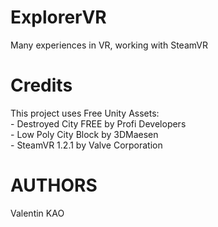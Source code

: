 # ExplorerVR
Many experiences in VR, working with SteamVR

# Credits
This project uses Free Unity Assets:  
	- Destroyed City FREE by Profi Developers  
	- Low Poly City Block by 3DMaesen  
	- SteamVR 1.2.1 by Valve Corporation   

# AUTHORS
Valentin KAO
